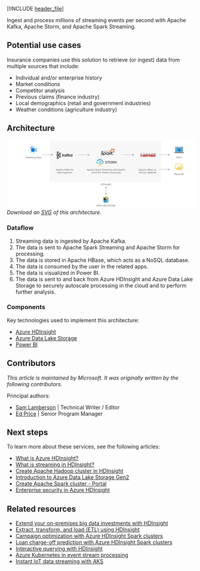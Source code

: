 [!INCLUDE [header_file](../../../includes/sol-idea-header.md)]

Ingest and process millions of streaming events per second with Apache Kafka, Apache Storm, and Apache Spark Streaming.

## Potential use cases

Insurance companies use this solution to retrieve (or ingest) data from multiple sources that include:

- Individual and/or enterprise history
- Market conditions
- Competitor analysis
- Previous claims (finance industry)
- Local demographics (retail and government industries)
- Weather conditions (agriculture industry)

## Architecture

![Architecture Diagram shows the flow of data through the different processes.](../media/streaming-using-hdinsight.png)
*Download an [SVG](../media/streaming-using-hdinsight.svg) of this architecture.*

### Dataflow

1. Streaming data is ingested by Apache Kafka.
1. The data is sent to Apache Spark Streaming and Apache Storm for processing.
1. The data is stored in Apache HBase, which acts as a NoSQL database.
1. The data is consumed by the user in the related apps.
1. The data is visualized in Power BI.
1. The data is sent to and back from Azure HDInsight and Azure Data Lake Storage to securely autoscale processing in the cloud and to perform further analysis.

### Components

Key technologies used to implement this architecture:

- [Azure HDInsight](https://azure.microsoft.com/services/hdinsight)
- [Azure Data Lake Storage](https://azure.microsoft.com/services/storage/data-lake-storage)
- [Power BI](https://powerbi.microsoft.com)

## Contributors

*This article is maintained by Microsoft. It was originally written by the following contributors.*

Principal authors:

- [Sam Lamberson](https://www.linkedin.com/in/sam-lamberson-b28a7b17b) | Technical Writer / Editor
- [Ed Price](https://www.linkedin.com/in/priceed) | Senior Program Manager

## Next steps

To learn more about these services, see the following articles:

- [What is Azure HDInsight?](/azure/hdinsight/hdinsight-overview)
- [What is streaming in HDInsight?](/azure/hdinsight/hdinsight-streaming-at-scale-overview)
- [Create Apache Hadoop cluster in HDInsight](/azure/hdinsight/hadoop/apache-hadoop-linux-create-cluster-get-started-portal)
- [Introduction to Azure Data Lake Storage Gen2](/azure/storage/blobs/data-lake-storage-introduction)
- [Create Apache Spark cluster - Portal](/azure/hdinsight/spark/apache-spark-jupyter-spark-sql-use-portal)
- [Enterprise security in Azure HDInsight](/azure/hdinsight/domain-joined/hdinsight-security-overview)

## Related resources

- [Extend your on-premises big data investments with HDInsight](/azure/architecture/solution-ideas/articles/extend-your-on-premises-big-data-investments-with-hdinsight)
- [Extract, transform, and load (ETL) using HDInsight](/azure/architecture/solution-ideas/articles/extract-transform-and-load-using-hdinsight)
- [Campaign optimization with Azure HDInsight Spark clusters](/azure/architecture/solution-ideas/articles/campaign-optimization-with-azure-hdinsight-spark-clusters)
- [Loan charge-off prediction with Azure HDInsight Spark clusters](/azure/architecture/solution-ideas/articles/loan-chargeoff-prediction-with-azure-hdinsight-spark-clusters)
- [Interactive querying with HDInsight](/azure/architecture/solution-ideas/articles/interactive-querying-with-hdinsight)
- [Azure Kubernetes in event stream processing](serverless-event-processing-aks.yml)
- [Instant IoT data streaming with AKS](aks-iot-data-streaming.yml)
